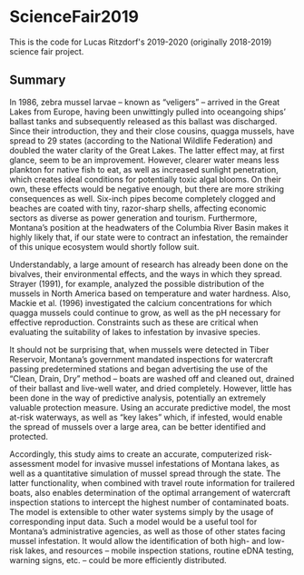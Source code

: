 # ScienceFair2019

This is the code for Lucas Ritzdorf's 2019-2020 (originally 2018-2019) science fair project.

## Summary

In 1986, zebra mussel larvae – known as “veligers” – arrived in the Great Lakes from Europe, having been unwittingly pulled into oceangoing ships’ ballast tanks and subsequently released as this ballast was discharged. Since their introduction, they and their close cousins, quagga mussels, have spread to 29 states (according to the National Wildlife Federation) and doubled the water clarity of the Great Lakes. The latter effect may, at first glance, seem to be an improvement. However, clearer water means less plankton for native fish to eat, as well as increased sunlight penetration, which creates ideal conditions for potentially toxic algal blooms. On their own, these effects would be negative enough, but there are more striking consequences as well. Six-inch pipes become completely clogged and beaches are coated with tiny, razor-sharp shells, affecting economic sectors as diverse as power generation and tourism. Furthermore, Montana’s position at the headwaters of the Columbia River Basin makes it highly likely that, if our state were to contract an infestation, the remainder of this unique ecosystem would shortly follow suit.

Understandably, a large amount of research has already been done on the bivalves, their environmental effects, and the ways in which they spread. Strayer (1991), for example, analyzed the possible distribution of the mussels in North America based on temperature and water hardness. Also, Mackie et al. (1996) investigated the calcium concentrations for which quagga mussels could continue to grow, as well as the pH necessary for effective reproduction. Constraints such as these are critical when evaluating the suitability of lakes to infestation by invasive species.

It should not be surprising that, when mussels were detected in Tiber Reservoir, Montana’s government mandated inspections for watercraft passing predetermined stations and began advertising the use of the “Clean, Drain, Dry” method – boats are washed off and cleaned out, drained of their ballast and live-well water, and dried completely. However, little has been done in the way of predictive analysis, potentially an extremely valuable protection measure. Using an accurate predictive model, the most at-risk waterways, as well as “key lakes” which, if infested, would enable the spread of mussels over a large area, can be better identified and protected.

Accordingly, this study aims to create an accurate, computerized risk-assessment model for invasive mussel infestations of Montana lakes, as well as a quantitative simulation of mussel spread through the state. The latter functionality, when combined with travel route information for trailered boats, also enables determination of the optimal arrangement of watercraft inspection stations to intercept the highest number of contaminated boats. The model is extensible to other water systems simply by the usage of corresponding input data. Such a model would be a useful tool for Montana’s administrative agencies, as well as those of other states facing mussel infestation. It would allow the identification of both high- and low-risk lakes, and resources – mobile inspection stations, routine eDNA testing, warning signs, etc. – could be more efficiently distributed.

